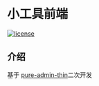 <h1>小工具前端</h1>

[![license](https://img.shields.io/github/license/pure-admin/vue-pure-admin.svg)](LICENSE)

## 介绍

基于 [pure-admin-thin](https://github.com/pure-admin/pure-admin-thin/tree/i18n)二次开发


